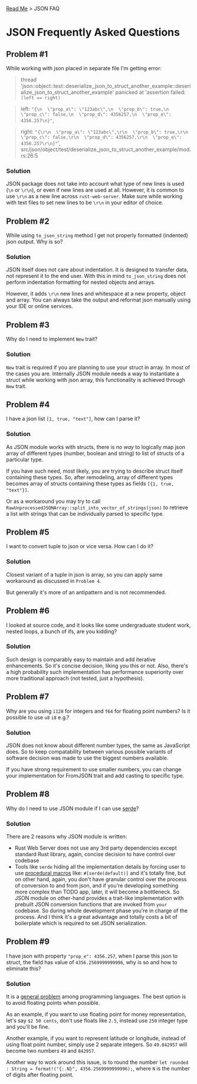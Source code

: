 [Read Me](README.md) > JSON FAQ

# JSON Frequently Asked Questions

## Problem #1 
While working with json placed in separate file I'm getting error:
> thread 'json::object::test::deserialize_json_to_struct_another_example::deserialize_json_to_struct_another_example' panicked at 'assertion failed: `(left == right)`

> left: `"{\n  \"prop_a\": \"123abc\",\n  \"prop_b\": true,\n  \"prop_c\": false,\n  \"prop_d\": 4356257,\n  \"prop_e\": 4356.257\n}"`,

> right: `"{\r\n  \"prop_a\": \"123abc\",\r\n  \"prop_b\": true,\r\n  \"prop_c\": false,\r\n  \"prop_d\": 4356257,\r\n  \"prop_e\": 4356.257\r\n}"`', src/json/object/test/deserialize_json_to_struct_another_example/mod.rs:26:5

### Solution
JSON package does not take into account what type of new lines is used (`\n` or `\r\n`), or even if new lines are used at all.
However, it is common to use `\r\n` as a new line across `rust-web-server`.
Make sure while working with text files to set new lines to be `\r\n` in your editor of choice.


## Problem #2
While using `to_json_string` method I get not properly formatted (indented) json output. Why is so?

### Solution
JSON itself does not care about indentation. It is designed to transfer data, not represent it to the end user.
With this in mind `to_json_string` does not perform indentation formatting for nested objects and arrays.

However, it adds `\r\n` new lines and whitespace at a new property, object and array.
You can always take the output and reformat json manually using your IDE or online services.

## Problem #3
Why do I need to implement `New` trait?

### Solution
`New` trait is required if you are planning to use your struct in array. In most of the cases you are. Internally JSON module needs a way to instantiate a struct while working with json array, this functionality is achieved through `New` trait.

## Problem #4
I have a json list `[1, true, "text"]`, how can I parse it?

### Solution
As JSON module works with structs, there is _no way_ to logically map json array of different types (number, boolean and string) to list of structs of a particular type.

If you have such need, most likely, you are trying to describe struct itself containing these types. So, after remodeling, array of different types becomes array of structs containing these types as fields `[{1, true, "text"}]`.

Or as a workaround you may try to call `RawUnprocessedJSONArray::split_into_vector_of_strings(json)` to retrieve a list with strings that can be individually parsed to specific type.

## Problem #5
I want to convert tuple to json or vice versa. How can I do it?

### Solution
Closest variant of a tuple in json is array, so you can apply same workaround as discussed in `Problem 4`. 

But generally it's more of an antipattern and is not recommended.

## Problem #6
I looked at source code, and it looks like some undergraduate student work, nested loops, a bunch of ifs, are you kidding?

### Solution
Such design is comparably easy to maintain and add iterative enhancements. So it's concise decision, liking you this or not. Also, there's a high probability such implementation has performance superiority over more traditional approach (not tested, just a hypothesis).

## Problem #7
Why are you using `i128` for integers and `f64` for floating point numbers? Is it possible to use `u8` `i8` e.g.?

### Solution
JSON does not know about different number types, the same as JavaScript does. So to keep compatability between various possible variants of software decision was made to use the biggest numbers available.

If you have strong requirement to use smaller numbers, you can change your implementation for FromJSON trait and add casting to specific type.

## Problem #8
Why do I need to use JSON module if I can use [serde](https://serde.rs/)?

### Solution

There are 2 reasons why JSON module is written:

- Rust Web Server does not use any 3rd party dependencies except standard Rust library, again, concise decision to have control over codebase
- Tools like `serde` hiding all the implementation details by forcing user to use [procedural macros](https://doc.rust-lang.org/reference/procedural-macros.html) like: `#[serde(default)]` and it's totally fine, but on other hand, again, you don't have granular control over the process of conversion to and from json, and if you're developing something more complex than TODO app, later, it will become a bottleneck. So JSON module on other-hand provides a trait-like implementation with prebuilt JSON conversion functions that are invoked from `your` codebase. So during whole development phase you're in charge of the process. And I think it's a great advantage and totally costs a bit of boilerplate which is required to set JSON serialization.

## Problem #9
I have json with property `"prop_e": 4356.257`, when I parse this json to struct, the field has value of `4356.2569999999996`, why is so and how to eliminate this?

### Solution

It is a [general problem](https://www.youtube.com/watch?v=WJgLKO-qac0) among programming languages. The best option is to avoid floating points when possible. 

As an example, if you want to use floating point for money representation, let's say `$2 50 cents`, don't use floats like `2.5`, instead use `250` integer type and you'll be fine.

Another example, if you want to represent latitude or longitude, instead of using float point number, simply use 2 separate integers. So `49.842957` will become two numbers `49` and `842957`. 

Another way to work around this issue, is to round the number `let rounded : String = format!("{:.N}", 4356.2569999999996);`, where `N` is the number of digits after floating point.